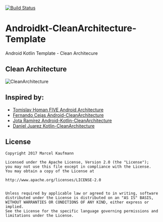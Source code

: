 [![Build Status](https://travis-ci.org/Flocksserver/Androidkt-CleanArchitecture-Template.svg?branch=master)](https://travis-ci.org/Flocksserver/Androidkt-CleanArchitecture-Template)
# Androidkt-CleanArchitecture-Template
Android Kotlin Template - Clean Architecure

## Clean Architecture
![CleanArchitecture](https://8thlight.com/blog/assets/posts/2012-08-13-the-clean-architecture/CleanArchitecture.jpg)

## Inspired by:
- [Tomislav Homan FIVE Android Architecture](http://five.agency/android-architecture-part-1-every-new-beginning-is-hard/)
- [Fernando Cejas Android-CleanArchitecture](https://github.com/android10/Android-CleanArchitecture)
- [Jota Ramírez Android-Kotlin-CleanArchitecture](https://github.com/jotaramirez90/Android-Kotlin-CleanArchitecture)
- [Daniel Juarez Kotlin-CleanArchitecture](https://github.com/djuarez/Kotlin-CleanArchitecture)

## License
    Copyright 2017 Marcel Kaufmann
        
    Licensed under the Apache License, Version 2.0 (the "License");
    you may not use this file except in compliance with the License.
    You may obtain a copy of the License at
       
    http://www.apache.org/licenses/LICENSE-2.0
       
   
    Unless required by applicable law or agreed to in writing, software
    distributed under the License is distributed on an "AS IS" BASIS,
    WITHOUT WARRANTIES OR CONDITIONS OF ANY KIND, either express or implied.
    See the License for the specific language governing permissions and
    limitations under the License.